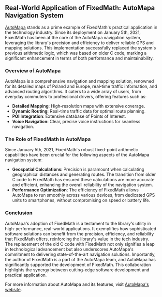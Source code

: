 ## Real-World Application of FixedMath: AutoMapa Navigation System

[AutoMapa](https://www.automapa.pl/) stands as a prime example of FixedMath's practical application in the technology industry. Since its deployment on January 5th, 2021, FixedMath has been at the core of the AutoMapa navigation system, leveraging the library's precision and efficiency to deliver reliable GPS and mapping solutions. This implementation successfully replaced the system's previous arithmetic logic, which was based on older C code, marking a significant enhancement in terms of both performance and maintainability.

### Overview of AutoMapa

AutoMapa is a comprehensive navigation and mapping solution, renowned for its detailed maps of Poland and Europe, real-time traffic information, and advanced routing algorithms. It caters to a wide array of users, from everyday commuters to professional drivers, offering features such as:

- **Detailed Mapping**: High-resolution maps with extensive coverage.
- **Dynamic Routing**: Real-time traffic data for optimal route planning.
- **POI Integration**: Extensive database of Points of Interest.
- **Voice Navigation**: Clear, precise voice instructions for seamless navigation.

### The Role of FixedMath in AutoMapa

Since January 5th, 2021, FixedMath's robust fixed-point arithmetic capabilities have been crucial for the following aspects of the AutoMapa navigation system:

- **Geospatial Calculations**: Precision is paramount when calculating geographical distances and generating routes. The transition from older C code to FixedMath has ensured these calculations are more accurate and efficient, enhancing the overall reliability of the navigation system.
- **Performance Optimization**: The efficiency of FixedMath allows AutoMapa to run smoothly across various devices, from dedicated GPS units to smartphones, without compromising on speed or battery life.

### Conclusion

AutoMapa's adoption of FixedMath is a testament to the library's utility in high-performance, real-world applications. It exemplifies how sophisticated software solutions can benefit from the precision, efficiency, and reliability that FixedMath offers, reinforcing the library's value in the tech industry. The replacement of the old C code with FixedMath not only signifies a leap in technological advancement but also underscores AutoMapa's commitment to delivering state-of-the-art navigation solutions. Importantly, the author of FixedMath is a part of the AutoMapa team, and AutoMapa has significantly supported the development of FixedMath. This collaboration highlights the synergy between cutting-edge software development and practical application.

For more information about AutoMapa and its features, visit [AutoMapa's website](https://www.automapa.pl/).
